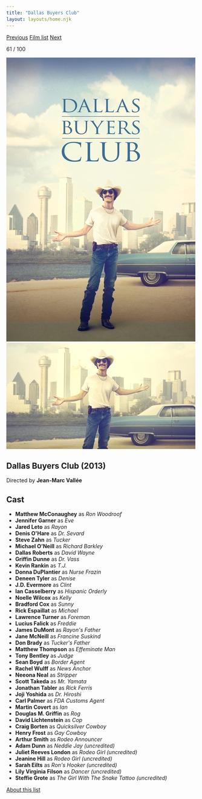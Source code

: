 ```yaml
---
title: "Dallas Buyers Club"
layout: layouts/home.njk
---
```


<nav class="films">
  <a class="prev" href="../all-is-lost">Previous</a>
  <a href="../">Film list</a>
  <a class="next" href="../the-grand-budapest-hotel">Next</a>
</nav>

<p>61 / 100</p>

<article class="film">
  <img class="poster" src="../films/posters/dallas-buyers-club.jpg" alt="">
  <img class="backdrop" src="../films/backdrops/dallas-buyers-club.jpg" alt="">

  <h1>Dallas Buyers Club (2013)</h1>

  <p class="director">
    Directed by <strong>Jean-Marc Vallée</strong>
  </p>


  <h2>
    Cast
  </h2>
  <ul>
    <li><strong>Matthew McConaughey</strong> as <em>Ron Woodroof</em></li>
<li><strong>Jennifer Garner</strong> as <em>Eve</em></li>
<li><strong>Jared Leto</strong> as <em>Rayon</em></li>
<li><strong>Denis O'Hare</strong> as <em>Dr. Sevard</em></li>
<li><strong>Steve Zahn</strong> as <em>Tucker</em></li>
<li><strong>Michael O'Neill</strong> as <em>Richard Barkley</em></li>
<li><strong>Dallas Roberts</strong> as <em>David Wayne</em></li>
<li><strong>Griffin Dunne</strong> as <em>Dr. Vass</em></li>
<li><strong>Kevin Rankin</strong> as <em>T.J.</em></li>
<li><strong>Donna DuPlantier</strong> as <em>Nurse Frazin</em></li>
<li><strong>Deneen Tyler</strong> as <em>Denise</em></li>
<li><strong>J.D. Evermore</strong> as <em>Clint</em></li>
<li><strong>Ian Casselberry</strong> as <em>Hispanic Orderly</em></li>
<li><strong>Noelle Wilcox</strong> as <em>Kelly</em></li>
<li><strong>Bradford Cox</strong> as <em>Sunny</em></li>
<li><strong>Rick Espaillat</strong> as <em>Michael</em></li>
<li><strong>Lawrence Turner</strong> as <em>Foreman</em></li>
<li><strong>Lucius Falick</strong> as <em>Freddie</em></li>
<li><strong>James DuMont</strong> as <em>Rayon's Father</em></li>
<li><strong>Jane McNeill</strong> as <em>Francine Suskind</em></li>
<li><strong>Don Brady</strong> as <em>Tucker's Father</em></li>
<li><strong>Matthew Thompson</strong> as <em>Effeminate Man</em></li>
<li><strong>Tony Bentley</strong> as <em>Judge</em></li>
<li><strong>Sean Boyd</strong> as <em>Border Agent</em></li>
<li><strong>Rachel Wulff</strong> as <em>News Anchor</em></li>
<li><strong>Neeona Neal</strong> as <em>Stripper</em></li>
<li><strong>Scott Takeda</strong> as <em>Mr. Yamata</em></li>
<li><strong>Jonathan Tabler</strong> as <em>Rick Ferris</em></li>
<li><strong>Joji Yoshida</strong> as <em>Dr. Hiroshi</em></li>
<li><strong>Carl Palmer</strong> as <em>FDA Customs Agent</em></li>
<li><strong>Martin Covert</strong> as <em>Ian</em></li>
<li><strong>Douglas M. Griffin</strong> as <em>Rog</em></li>
<li><strong>David Lichtenstein</strong> as <em>Cop</em></li>
<li><strong>Craig Borten</strong> as <em>Quicksilver Cowboy</em></li>
<li><strong>Henry Frost</strong> as <em>Gay Cowboy</em></li>
<li><strong>Arthur Smith</strong> as <em>Rodeo Announcer</em></li>
<li><strong>Adam Dunn</strong> as <em>Neddie Jay (uncredited)</em></li>
<li><strong>Juliet Reeves London</strong> as <em>Rodeo Girl (uncredited)</em></li>
<li><strong>Jeanine Hill</strong> as <em>Rodeo Girl (uncredited)</em></li>
<li><strong>Sarah Eilts</strong> as <em>Ron's Hooker (uncredited)</em></li>
<li><strong>Lily Virginia Filson</strong> as <em>Dancer (uncredited)</em></li>
<li><strong>Steffie Grote</strong> as <em>The Girl With The Snake Tattoo (uncredited)</em></li>
  </ul>
</article>
<footer>
  <a href="../about">About this list</a>
</footer>
